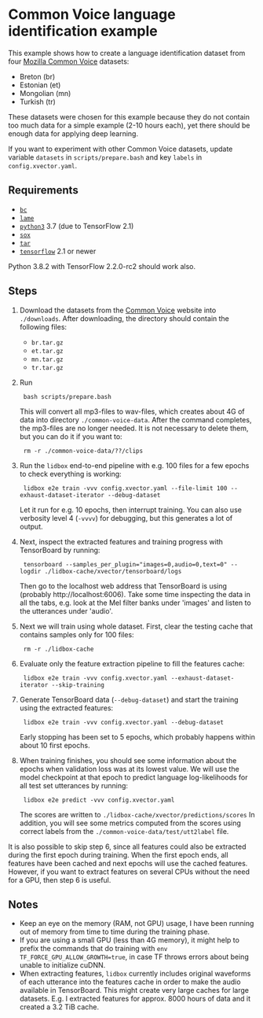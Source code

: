 # Common Voice language identification example

This example shows how to create a language identification dataset from four [Mozilla Common Voice](https://voice.mozilla.org/en/datasets) datasets:
* Breton (br)
* Estonian (et)
* Mongolian (mn)
* Turkish (tr)

These datasets were chosen for this example because they do not contain too much data for a simple example (2-10 hours each), yet there should be enough data for applying deep learning.

If you want to experiment with other Common Voice datasets, update variable `datasets` in `scripts/prepare.bash` and key `labels` in `config.xvector.yaml`.

## Requirements

* [`bc`](https://www.gnu.org/software/bc)
* [`lame`](https://lame.sourceforge.io)
* [`python3`](https://www.python.org/downloads) 3.7 (due to TensorFlow 2.1)
* [`sox`](http://sox.sourceforge.net)
* [`tar`](https://www.gnu.org/software/tar)
* [`tensorflow`](https://www.tensorflow.org/install) 2.1 or newer

Python 3.8.2 with TensorFlow 2.2.0-rc2 should work also.

## Steps

1. Download the datasets from the [Common Voice](https://voice.mozilla.org/en/datasets) website into `./downloads`.
After downloading, the directory should contain the following files:
    * `br.tar.gz`
    * `et.tar.gz`
    * `mn.tar.gz`
    * `tr.tar.gz`

2. Run

        bash scripts/prepare.bash
    This will convert all mp3-files to wav-files, which creates about 4G of data into directory `./common-voice-data`.
    After the command completes, the mp3-files are no longer needed.
    It is not necessary to delete them, but you can do it if you want to:

        rm -r ./common-voice-data/??/clips

3. Run the `lidbox` end-to-end pipeline with e.g. 100 files for a few epochs to check everything is working:

        lidbox e2e train -vvv config.xvector.yaml --file-limit 100 --exhaust-dataset-iterator --debug-dataset
    Let it run for e.g. 10 epochs, then interrupt training.
    You can also use verbosity level 4 (`-vvvv`) for debugging, but this generates a lot of output.

4. Next, inspect the extracted features and training progress with TensorBoard by running:

        tensorboard --samples_per_plugin="images=0,audio=0,text=0" --logdir ./lidbox-cache/xvector/tensorboard/logs
    Then go to the localhost web address that TensorBoard is using (probably http://localhost:6006).
    Take some time inspecting the data in all the tabs, e.g. look at the Mel filter banks under 'images' and listen to the utterances under 'audio'.

5. Next we will train using whole dataset. First, clear the testing cache that contains samples only for 100 files:

        rm -r ./lidbox-cache

6. Evaluate only the feature extraction pipeline to fill the features cache:

        lidbox e2e train -vvv config.xvector.yaml --exhaust-dataset-iterator --skip-training

7. Generate TensorBoard data (`--debug-dataset`) and start the training using the extracted features:

        lidbox e2e train -vvv config.xvector.yaml --debug-dataset
    Early stopping has been set to 5 epochs, which probably happens within about 10 first epochs.

8. When training finishes, you should see some information about the epochs when validation loss was at its lowest value.
    We will use the model checkpoint at that epoch to predict language log-likelihoods for all test set utterances by running:

        lidbox e2e predict -vvv config.xvector.yaml
    The scores are written to `./lidbox-cache/xvector/predictions/scores`
    In addition, you will see some metrics computed from the scores using correct labels from the `./common-voice-data/test/utt2label` file.

It is also possible to skip step 6, since all features could also be extracted during the first epoch during training.
When the first epoch ends, all features have been cached and next epochs will use the cached features.
However, if you want to extract features on several CPUs without the need for a GPU, then step 6 is useful.

## Notes

* Keep an eye on the memory (RAM, not GPU) usage, I have been running out of memory from time to time during the training phase.
* If you are using a small GPU (less than 4G memory), it might help to prefix the commands that do training with `env TF_FORCE_GPU_ALLOW_GROWTH=true`, in case TF throws errors about being unable to initialize cuDNN.
* When extracting features, `lidbox` currently includes original waveforms of each utterance into the features cache in order to make the audio available in TensorBoard. This might create very large caches for large datasets. E.g. I extracted features for approx. 8000 hours of data and it created a 3.2 TiB cache.
